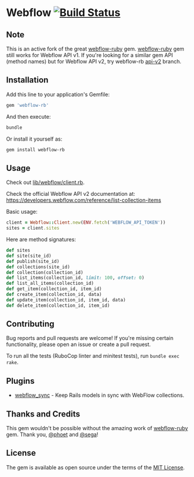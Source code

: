 # Webflow [![Build Status](https://github.com/vfonic/webflow-rb/workflows/build/badge.svg)](https://github.com/vfonic/webflow-rb/actions)

## Note

This is an active fork of the great [webflow-ruby](https://github.com/penseo/webflow-ruby) gem. [webflow-ruby](https://github.com/penseo/webflow-ruby) gem still works for Webflow API v1. If you're looking for a similar gem API (method names) but for Webflow API v2, try webflow-rb [api-v2](https://github.com/vfonic/webflow-rb/tree/api-v2) branch.

## Installation

Add this line to your application's Gemfile:

```ruby
gem 'webflow-rb'
```

And then execute:

```bash
bundle
```

Or install it yourself as:

```bash
gem install webflow-rb
```

## Usage

Check out [lib/webflow/client.rb](lib/webflow/client.rb).

Check the official Webflow API v2 documentation at: https://developers.webflow.com/reference/list-collection-items

Basic usage:

```ruby
client = Webflow::Client.new(ENV.fetch('WEBFLOW_API_TOKEN'))
sites = client.sites
```

Here are method signatures:

```ruby
def sites
def site(site_id)
def publish(site_id)
def collections(site_id)
def collection(collection_id)
def list_items(collection_id, limit: 100, offset: 0)
def list_all_items(collection_id)
def get_item(collection_id, item_id)
def create_item(collection_id, data)
def update_item(collection_id, item_id, data)
def delete_item(collection_id, item_id)
```

## Contributing

Bug reports and pull requests are welcome!
If you're missing certain functionality, please open an issue or create a pull request.

To run all the tests (RuboCop linter and minitest tests), run `bundle exec rake`.

## Plugins

- [webflow_sync](https://github.com/vfonic/webflow_sync) - Keep Rails models in sync with WebFlow collections.

## Thanks and Credits

This gem wouldn't be possible without the amazing work of [webflow-ruby](https://github.com/penseo/webflow-ruby) gem. Thank you, [@phoet](https://github.com/phoet) and [@sega](https://github.com/sega)!

## License

The gem is available as open source under the terms of the [MIT License](http://opensource.org/licenses/MIT).
